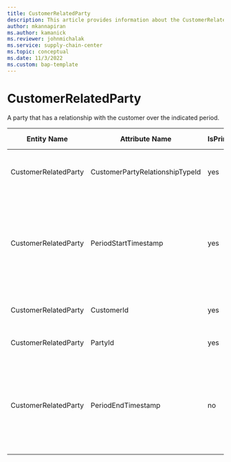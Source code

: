 ```yaml
---
title: CustomerRelatedParty
description: This article provides information about the CustomerRelatedParty entity.
author: mkannapiran
ms.author: kamanick
ms.reviewer: johnmichalak
ms.service: supply-chain-center
ms.topic: conceptual
ms.date: 11/3/2022
ms.custom: bap-template
---
```


# CustomerRelatedParty

A party that has a relationship with the customer over the indicated period.

| **Entity Name** | **Attribute Name** | **IsPrimaryKey** | **Data Type** | **Data Length** | **Description** |
| --- | --- | --- | --- | --- | --- |
| CustomerRelatedParty | CustomerPartyRelationshipTypeId | yes | string | 36 | The unique identifier of a customer relationship type. |
| CustomerRelatedParty | PeriodStartTimestamp | yes | timestamp | 8 | The period start timestamp for which the associated customer - party relationship is valid or in-effect. |
| CustomerRelatedParty | CustomerId | yes | string | 36 | The unique identifier of a Customer. |
| CustomerRelatedParty | PartyId | yes | string | 36 | The unique identifier of a Party. |
| CustomerRelatedParty | PeriodEndTimestamp | no | timestamp | 8 | The period end timestamp for which the associated customer - party relationship is valid or in-effect. |
